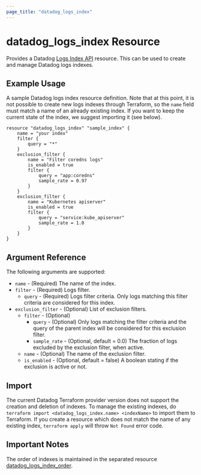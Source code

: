 ```yaml
---
page_title: "datadog_logs_index"
---
```


# datadog_logs_index Resource

Provides a Datadog [Logs Index API](https://docs.datadoghq.com/api/v1/logs-indexes/) resource. This can be used to create and manage Datadog logs indexes.

## Example Usage

A sample Datadog logs index resource definition. Note that at this point, it is not possible to create new logs indexes
through Terraform, so the `name` field must match a name of an already existing index. If you want to keep the current
state of the index, we suggest importing it (see below).

```hcl
resource "datadog_logs_index" "sample_index" {
    name = "your index"
    filter {
        query = "*"
    }
    exclusion_filter {
        name = "Filter coredns logs"
        is_enabled = true
        filter {
            query = "app:coredns"
            sample_rate = 0.97
        }
    }
    exclusion_filter {
        name = "Kubernetes apiserver"
        is_enabled = true
        filter {
            query = "service:kube_apiserver"
            sample_rate = 1.0
        }
    }
}
```

## Argument Reference

The following arguments are supported:

* `name` - (Required) The name of the index.
* `filter` - (Required) Logs filter.
  * `query` - (Required) Logs filter criteria. Only logs matching this filter criteria are considered for this index.
* `exclusion_filter` - (Optional) List of exclusion filters.
  * `filter` - (Optional)
      * `query` - (Optional) Only logs matching the filter criteria and the query of the parent index will be considered for this exclusion filter.
      * `sample_rate` - (Optional, default = 0.0) The fraction of logs excluded by the exclusion filter, when active.
  * `name` - (Optional) The name of the exclusion filter.
  * `is_enabled` - (Optional, default = false) A boolean stating if the exclusion is active or not.

## Import

The current Datadog Terraform provider version does not support the creation and deletion of indexes.
To manage the existing indexes, do `terraform import <datadog_logs_index.name> <indexName>` to import them to Terraform.
If you create a resource which does not match the name of any existing index, `terraform apply` will throw `Not Found` error
code.

## Important Notes

The order of indexes is maintained in the separated resource [datadog_logs_index_order](logs_index_order.html#datadog_logs_index_order).
